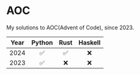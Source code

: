 # AOC
My solutions to AOC(Advent of Code), since 2023.

| Year | Python    | Rust    | Haskell |
| :---:   | :---: | :---: | :---: |
| 2024 | ✅   | ✅   | ❌ |
| 2023 | ✅   | ❌   | ❌ |
